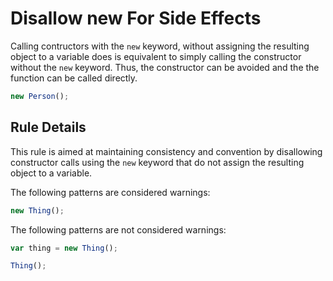 # Disallow new For Side Effects

Calling contructors with the `new` keyword, without assigning the resulting object to a variable does is equivalent to simply calling the constructor without the `new` keyword. Thus, the constructor can be avoided and the the function can be called directly.

```js
new Person();
```

## Rule Details

This rule is aimed at maintaining consistency and convention by disallowing constructor calls using the `new` keyword that do not assign the resulting object to a variable.

The following patterns are considered warnings:

```js
new Thing();
```

The following patterns are not considered warnings:

```js
var thing = new Thing();

Thing();
```
